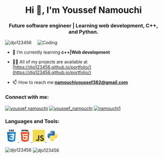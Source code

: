 <h1 align="center">Hi 👋, I'm Youssef Namouchi</h1>
<h3 align="center">Future software engineer | Learning web development, C++, and Python.</h3>
<img align="right" alt="Coding" width="400" src="https://cdn.dribbble.com/users/1162077/screenshots/3848914/programmer.gif">

<p align="left"> <img src="https://komarev.com/ghpvc/?username=djo123456&label=Profile%20views&color=0e75b6&style=flat" alt="djo123456" /> </p>

- 🌱 I’m currently learning **c++|Web development**

- 👨‍💻 All of my projects are available at [https://djo123456.github.io/portfolio/](https://djo123456.github.io/portfolio/)

- 📫 How to reach me **namouchiyoussef382@gmail.com**

<h3 align="left">Connect with me:</h3>
<p align="left">
<a href="https://linkedin.com/in/youssef namouchi" target="blank"><img align="center" src="https://raw.githubusercontent.com/rahuldkjain/github-profile-readme-generator/master/src/images/icons/Social/linked-in-alt.svg" alt="youssef namouchi" height="30" width="40" /></a>
<a href="https://instagram.com/youssef_namouchi" target="blank"><img align="center" src="https://raw.githubusercontent.com/rahuldkjain/github-profile-readme-generator/master/src/images/icons/Social/instagram.svg" alt="youssef_namouchi" height="30" width="40" /></a>
<a href="https://codeforces.com/profile/namouchi1" target="blank"><img align="center" src="https://raw.githubusercontent.com/rahuldkjain/github-profile-readme-generator/master/src/images/icons/Social/codeforces.svg" alt="namouchi1" height="30" width="40" /></a>
</p>

<h3 align="left">Languages and Tools:</h3>
<p align="left"> <a href="https://www.w3schools.com/css/" target="_blank" rel="noreferrer"> <img src="https://raw.githubusercontent.com/devicons/devicon/master/icons/css3/css3-original-wordmark.svg" alt="css3" width="40" height="40"/> </a> <a href="https://www.w3.org/html/" target="_blank" rel="noreferrer"> <img src="https://raw.githubusercontent.com/devicons/devicon/master/icons/html5/html5-original-wordmark.svg" alt="html5" width="40" height="40"/> </a> <a href="https://developer.mozilla.org/en-US/docs/Web/JavaScript" target="_blank" rel="noreferrer"> <img src="https://raw.githubusercontent.com/devicons/devicon/master/icons/javascript/javascript-original.svg" alt="javascript" width="40" height="40"/> </a> <a href="https://www.python.org" target="_blank" rel="noreferrer"> <img src="https://raw.githubusercontent.com/devicons/devicon/master/icons/python/python-original.svg" alt="python" width="40" height="40"/> </a> </p>

<p><img align="left" src="https://github-readme-stats.vercel.app/api/top-langs?username=djo123456&show_icons=true&locale=en&layout=compact" alt="djo123456" /></p>

<p>&nbsp;<img align="center" src="https://github-readme-stats.vercel.app/api?username=djo123456&show_icons=true&locale=en" alt="djo123456" /></p>
